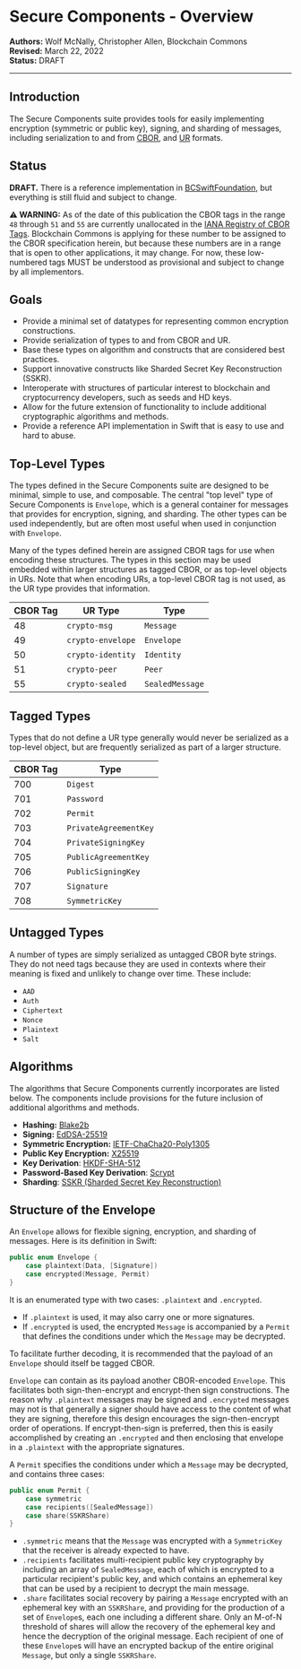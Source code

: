 # Secure Components - Overview

**Authors:** Wolf McNally, Christopher Allen, Blockchain Commons</br>
**Revised:** March 22, 2022</br>
**Status:** DRAFT

---

## Introduction

The Secure Components suite provides tools for easily implementing encryption (symmetric or public key), signing, and sharding of messages, including serialization to and from [CBOR](https://cbor.io/), and [UR](https://github.com/BlockchainCommons/Research/blob/master/papers/bcr-2020-005-ur.md) formats.

## Status

**DRAFT.** There is a reference implementation in [BCSwiftFoundation](https://github.com/blockchaincommons/BCSwiftFoundation), but everything is still fluid and subject to change.

**⚠️ WARNING:** As of the date of this publication the CBOR tags in the range `48` through `51` and `55` are currently unallocated in the [IANA Registry of CBOR Tags](https://www.iana.org/assignments/cbor-tags/cbor-tags.xhtml). Blockchain Commons is applying for these number to be assigned to the CBOR specification herein, but because these numbers are in a range that is open to other applications, it may change. For now, these low-numbered tags MUST be understood as provisional and subject to change by all implementors.

## Goals

* Provide a minimal set of datatypes for representing common encryption constructions.
* Provide serialization of types to and from CBOR and UR.
* Base these types on algorithm and constructs that are considered best practices.
* Support innovative constructs like Sharded Secret Key Reconstruction (SSKR).
* Interoperate with structures of particular interest to blockchain and cryptocurrency developers, such as seeds and HD keys.
* Allow for the future extension of functionality to include additional cryptographic algorithms and methods.
* Provide a reference API implementation in Swift that is easy to use and hard to abuse.

## Top-Level Types

The types defined in the Secure Components suite are designed to be minimal, simple to use, and composable. The central "top level" type of Secure Components is `Envelope`, which is a general container for messages that provides for encryption, signing, and sharding. The other types can be used independently, but are often most useful when used in conjunction with `Envelope`.

Many of the types defined herein are assigned CBOR tags for use when encoding these structures. The types in this section may be used embedded within larger structures as tagged CBOR, or as top-level objects in URs. Note that when encoding URs, a top-level CBOR tag is not used, as the UR type provides that information.

|CBOR Tag|UR Type|Type|
|---|---|---|
|48|`crypto-msg`|`Message`|
|49|`crypto-envelope`|`Envelope`|
|50|`crypto-identity`|`Identity`|
|51|`crypto-peer`|`Peer`|
|55|`crypto-sealed`|`SealedMessage`|

## Tagged Types

Types that do not define a UR type generally would never be serialized as a top-level object, but are frequently serialized as part of a larger structure.

|CBOR Tag|Type|
|---|---|
|700|`Digest`|
|701|`Password`|
|702|`Permit`|
|703|`PrivateAgreementKey`|
|704|`PrivateSigningKey`|
|705|`PublicAgreementKey`|
|706|`PublicSigningKey`|
|707|`Signature`|
|708|`SymmetricKey`|

## Untagged Types

A number of types are simply serialized as untagged CBOR byte strings. They do not need tags because they are used in contexts where their meaning is fixed and unlikely to change over time. These include:

* `AAD`
* `Auth`
* `Ciphertext`
* `Nonce`
* `Plaintext`
* `Salt`

## Algorithms

The algorithms that Secure Components currently incorporates are listed below. The components include provisions for the future inclusion of additional algorithms and methods.

* **Hashing:** [Blake2b](https://datatracker.ietf.org/doc/rfc7693)
* **Signing:** [EdDSA-25519](https://datatracker.ietf.org/doc/html/rfc8032)
* **Symmetric Encryption:** [IETF-ChaCha20-Poly1305](https://datatracker.ietf.org/doc/html/rfc8439)
* **Public Key Encryption:** [X25519](https://datatracker.ietf.org/doc/html/rfc7748)
* **Key Derivation**: [HKDF-SHA-512](https://datatracker.ietf.org/doc/html/rfc5869)
* **Password-Based Key Derivation**: [Scrypt](https://datatracker.ietf.org/doc/html/rfc7914)
* **Sharding**: [SSKR (Sharded Secret Key Reconstruction)](https://github.com/BlockchainCommons/Research/blob/master/papers/bcr-2020-011-sskr.md)

## Structure of the Envelope

An `Envelope` allows for flexible signing, encryption, and sharding of messages. Here is its definition in Swift:

```swift
public enum Envelope {
    case plaintext(Data, [Signature])
    case encrypted(Message, Permit)
}
```

It is an enumerated type with two cases: `.plaintext` and `.encrypted`.

* If `.plaintext` is used, it may also carry one or more signatures.
* If `.encrypted` is used, the encrypted `Message` is accompanied by a `Permit` that defines the conditions under which the `Message` may be decrypted.

To facilitate further decoding, it is recommended that the payload of an `Envelope` should itself be tagged CBOR.

`Envelope` can contain as its payload another CBOR-encoded `Envelope`. This facilitates both sign-then-encrypt and encrypt-then sign constructions. The reason why `.plaintext` messages may be signed and `.encrypted` messages may not is that generally a signer should have access to the content of what they are signing, therefore this design encourages the sign-then-encrypt order of operations. If encrypt-then-sign is preferred, then this is easily accomplished by creating an `.encrypted` and then enclosing that envelope in a `.plaintext` with the appropriate signatures.

A `Permit` specifies the conditions under which a `Message` may be decrypted, and contains three cases:

```swift
public enum Permit {
    case symmetric
    case recipients([SealedMessage])
    case share(SSKRShare)
}
```

* `.symmetric` means that the `Message` was encrypted with a `SymmetricKey` that the receiver is already expected to have.
* `.recipients` facilitates multi-recipient public key cryptography by including an array of `SealedMessage`, each of which is encrypted to a particular recipient's public key, and which contains an ephemeral key that can be used by a recipient to decrypt the main message.
* `.share` facilitates social recovery by pairing a `Message` encrypted with an ephemeral key with an `SSKRShare`, and providing for the production of a set of `Envelope`s, each one including a different share. Only an M-of-N threshold of shares will allow the recovery of the ephemeral key and hence the decryption of the original message. Each recipient of one of these `Envelope`s will have an encrypted backup of the entire original `Message`, but only a single `SSKRShare`.
